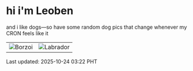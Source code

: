 # hi i'm Leoben

and i like dogs—so have some random dog pics that change whenever my CRON feels like it

|  |  |
|--------|----------|
| ![Borzoi](https://random-dog-vercel.vercel.app/api/random-borzoi?v=1761247321) | ![Labrador](https://random-dog-vercel.vercel.app/api/random-labrador?v=1761247321) |

Last updated: 2025-10-24 03:22 PHT
